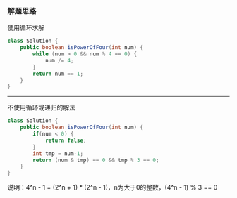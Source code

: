 ### 解题思路
使用循环求解
```java
class Solution {
    public boolean isPowerOfFour(int num) {
        while (num > 0 && num % 4 == 0) {
            num /= 4;
        }
        return num == 1;
    }
}
```
---------------------------

不使用循环或递归的解法
```java
class Solution {
    public boolean isPowerOfFour(int num) {
        if(num < 0) {
            return false;
        }
        int tmp = num-1;
        return (num & tmp) == 0 && tmp % 3 == 0;
    }
}
```
说明：4^n - 1 = (2^n + 1) * (2^n - 1)，n为大于0的整数，(4^n - 1) % 3 == 0